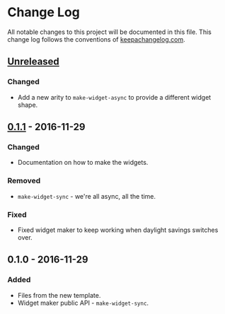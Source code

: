 # Change Log
All notable changes to this project will be documented in this file. This change log follows the conventions of [keepachangelog.com](http://keepachangelog.com/).

## [Unreleased]
### Changed
- Add a new arity to `make-widget-async` to provide a different widget shape.

## [0.1.1] - 2016-11-29
### Changed
- Documentation on how to make the widgets.

### Removed
- `make-widget-sync` - we're all async, all the time.

### Fixed
- Fixed widget maker to keep working when daylight savings switches over.

## 0.1.0 - 2016-11-29
### Added
- Files from the new template.
- Widget maker public API - `make-widget-sync`.

[Unreleased]: https://github.com/your-name/clj-dojo-spec/compare/0.1.1...HEAD
[0.1.1]: https://github.com/your-name/clj-dojo-spec/compare/0.1.0...0.1.1
